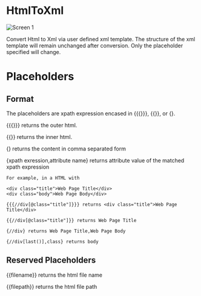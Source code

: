 HtmlToXml
=========

![Screen 1](https://raw.githubusercontent.com/jhuangsoftware/HtmlToXml/master/HtmlToXml/samples/screenshot1.png)

Convert Html to Xml via user defined xml template.  The structure of the xml template will remain unchanged after conversion.  Only the placeholder specified will change.

Placeholders
============

Format
------

The placeholders are xpath expression encased in {{{}}}, {{}}, or {}.

{{{}}} returns the outer html.

{{}} returns the inner html.

{} returns the content in comma separated form

{xpath exression,attribute name} returns attribute value of the matched xpath expression

```
For example, in a HTML with

<div class="title">Web Page Title</div>
<div class="body">Web Page Body</div>

{{{//div[@class="title"]}}} returns <div class="title">Web Page Title</div>

{{//div[@class="title"]}} returns Web Page Title

{//div} returns Web Page Title,Web Page Body

{//div[last()],class} returns body
```

Reserved Placeholders
---------------------
{{filename}} returns the html file name

{{filepath}} returns the html file path
